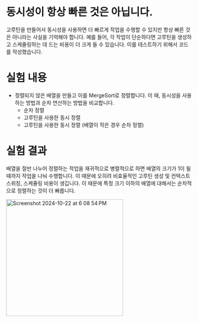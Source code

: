 # 동시성이 항상 빠른 것은 아닙니다.
고루틴을 만들어서 동시성을 사용하면 더 빠르게 작업을 수행할 수 있지만 항상 빠른 것은 아니라는 사실을 기억해야 합니다.
예를 들어, 각 작업이 단순하다면 고루틴을 생성하고 스케쥴링하는 데 드는 비용이 더 크게 들 수 있습니다. 이를 테스트하기 위해서 코드를 작성했습니다.

# 실험 내용
- 정렬되지 않은 배열을 만들고 이를 MergeSort로 정렬합니다. 이 때, 동시성을 사용하는 방법과 순차 연산하는 방법을 비교합니다.
    - 순차 정렬
    - 고루틴을 사용한 동시 정렬
    - 고루틴을 사용한 동시 정렬 (배열이 작은 경우 순차 정렬)

# 실험 결과
배열을 절반 나누어 정렬하는 작업을 재귀적으로 병렬적으로 하면 배열의 크기가 1이 될 때까지 작업을 나눠 수행합니다. 이 때문에 오히려 비효율적인 고루틴 생성 및 컨텍스트 스위칭, 스케쥴링 비용이 생깁니다. 이 때문에 특정 크기 이하의 배열에 대해서는 순차적으로 정렬하는 것이 더 빠릅니다.

<img width="316" alt="Screenshot 2024-10-22 at 6 08 54 PM" src="https://github.com/user-attachments/assets/debb7b16-b2a6-476e-a83e-88f46b91f411">
